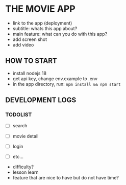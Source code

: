 # THE MOVIE APP

- link to the app (deployment)
- subtitle: whats this app about?
- main feature: what can you do with this app?
- add screen shot
- add video

## HOW TO START

- install nodejs 18
- get api key, change env.example to .env
- in the app directory, run: `npm install && npm start`

## DEVELOPMENT LOGS

### TODOLIST

* [ ] search
* [ ] movie detail
* [ ] login
* [ ] etc...


- difficulty?
- lesson learn
- feature that are nice to have but do not have time?

